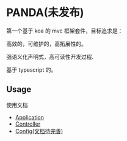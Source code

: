 # PANDA(未发布)
第一个基于 koa 的 mvc 框架套件，目标追求是：

高效的，可维护的，高拓展性的。

强语义化声明式，高可读性开发过程.

基于 typescript 的。

## Usage
使用文档
- <a href='./docs/usage/application.md'>Application</a>
- <a href='./docs/usage/controller.md'>Controller</a>
- <a href='./docs/usage/config.md'>Config(文档待完善)</a>
<!-- 我自己的仓库 -->
